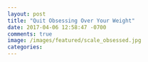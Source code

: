 ```yaml
---
layout: post
title: "Quit Obsessing Over Your Weight"
date: 2017-04-06 12:58:47 -0700
comments: true
image: /images/featured/scale_obsessed.jpg
categories:
---
```

